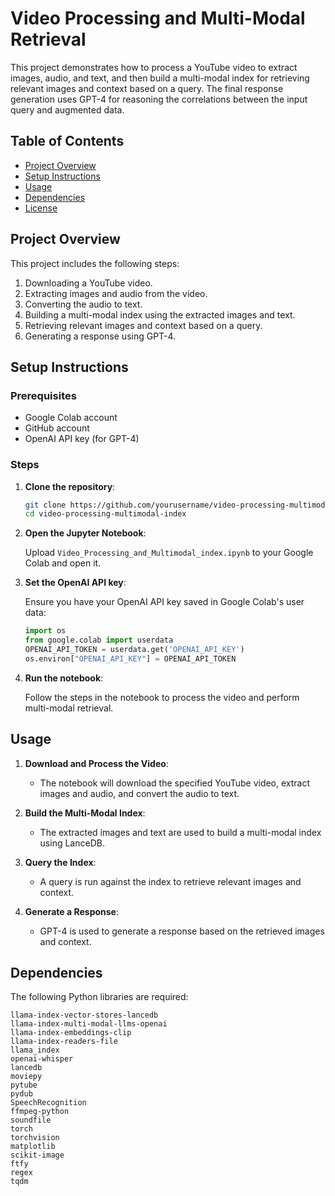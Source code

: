 # Video Processing and Multi-Modal Retrieval

This project demonstrates how to process a YouTube video to extract images, audio, and text, and then build a multi-modal index for retrieving relevant images and context based on a query. The final response generation uses GPT-4 for reasoning the correlations between the input query and augmented data.

## Table of Contents

- [Project Overview](#project-overview)
- [Setup Instructions](#setup-instructions)
- [Usage](#usage)
- [Dependencies](#dependencies)
- [License](#license)

## Project Overview

This project includes the following steps:
1. Downloading a YouTube video.
2. Extracting images and audio from the video.
3. Converting the audio to text.
4. Building a multi-modal index using the extracted images and text.
5. Retrieving relevant images and context based on a query.
6. Generating a response using GPT-4.

## Setup Instructions

### Prerequisites

- Google Colab account
- GitHub account
- OpenAI API key (for GPT-4)

### Steps

1. **Clone the repository**:

    ```bash
    git clone https://github.com/yourusername/video-processing-multimodal-index.git
    cd video-processing-multimodal-index
    ```

2. **Open the Jupyter Notebook**:

    Upload `Video_Processing_and_Multimodal_index.ipynb` to your Google Colab and open it.

3. **Set the OpenAI API key**:

    Ensure you have your OpenAI API key saved in Google Colab's user data:

    ```python
    import os
    from google.colab import userdata
    OPENAI_API_TOKEN = userdata.get('OPENAI_API_KEY')
    os.environ["OPENAI_API_KEY"] = OPENAI_API_TOKEN
    ```

4. **Run the notebook**:

    Follow the steps in the notebook to process the video and perform multi-modal retrieval.

## Usage

1. **Download and Process the Video**:
    - The notebook will download the specified YouTube video, extract images and audio, and convert the audio to text.

2. **Build the Multi-Modal Index**:
    - The extracted images and text are used to build a multi-modal index using LanceDB.

3. **Query the Index**:
    - A query is run against the index to retrieve relevant images and context.

4. **Generate a Response**:
    - GPT-4 is used to generate a response based on the retrieved images and context.

## Dependencies

The following Python libraries are required:

```plaintext
llama-index-vector-stores-lancedb
llama-index-multi-modal-llms-openai
llama-index-embeddings-clip
llama-index-readers-file
llama_index
openai-whisper
lancedb
moviepy
pytube
pydub
SpeechRecognition
ffmpeg-python
soundfile
torch
torchvision
matplotlib
scikit-image
ftfy
regex
tqdm
